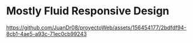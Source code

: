 # Mostly Fluid Responsive Design

https://github.com/JuanDr08/proyectoWeb/assets/156454177/2bdfdf94-8cb1-4ae5-a93c-71ec0cb99243

